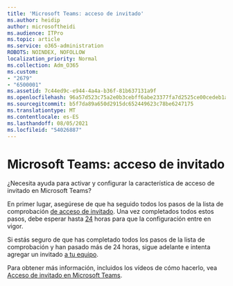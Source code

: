 ```yaml
---
title: 'Microsoft Teams: acceso de invitado'
ms.author: heidip
author: microsoftheidi
ms.audience: ITPro
ms.topic: article
ms.service: o365-administration
ROBOTS: NOINDEX, NOFOLLOW
localization_priority: Normal
ms.collection: Adm_O365
ms.custom:
- "2679"
- "6500001"
ms.assetid: 7c44ed9c-e944-4a4a-b36f-81b637131a9f
ms.openlocfilehash: 96a57d523c75a2e0b3cebff6abe23377fa7d2525ce00cedeb1a16c6669255c8e
ms.sourcegitcommit: b5f7da89a650d2915dc652449623c78be6247175
ms.translationtype: MT
ms.contentlocale: es-ES
ms.lasthandoff: 08/05/2021
ms.locfileid: "54026887"
---
```

# <a name="microsoft-teams---guest-access"></a>Microsoft Teams: acceso de invitado

¿Necesita ayuda para activar y configurar la característica de acceso de invitado en Microsoft Teams?  

En primer lugar, asegúrese de que ha seguido todos los pasos de la lista de comprobación [de acceso de invitado](https://docs.microsoft.com/microsoftteams/guest-access-checklist). Una vez completados todos estos pasos, debe esperar hasta [24](https://docs.microsoft.com/microsoftteams/manage-guests#guest-access-latencies) horas para que la configuración entre en vigor.

Si estás seguro de que has completado todos los pasos de la lista de comprobación y han pasado más de 24 horas, sigue adelante e intenta agregar un invitado [a tu equipo](https://support.office.com/article/add-guests-to-a-team-in-teams-fccb4fa6-f864-4508-bdde-256e7384a14f#ID0EAABAAA=Desktop).

Para obtener más información, incluidos los vídeos de cómo hacerlo, vea [Acceso de invitado en Microsoft Teams](https://docs.microsoft.com/microsoftteams/guest-access).
